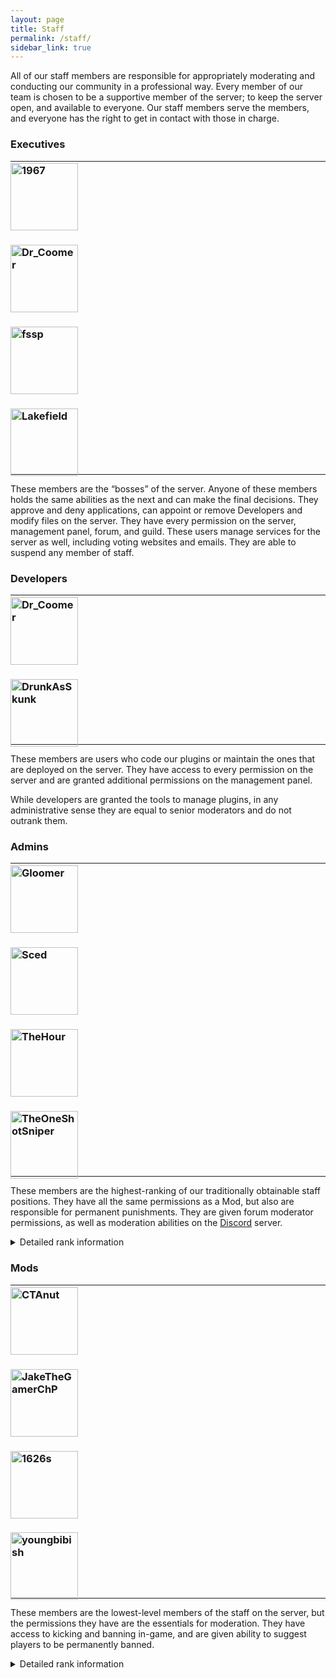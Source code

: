 ```yaml
---
layout: page
title: Staff
permalink: /staff/
sidebar_link: true
---
```


All of our staff members are responsible for appropriately moderating and conducting our community in a professional way. Every member of our team is chosen to be a supportive member of the server; to keep the server open, and available to everyone. Our staff members serve the members, and everyone has the right to get in contact with those in charge.

### Executives

<hr>

<div class="Team" style="padding: 0; margin-top: -20px; margin-bottom: -20px;">
  <div class="Team-members">
    <div class="Team-member">
      <h3>
        <a href="https://forum.unraveledmc.com/u/panther" target="_blank">
          <img src="https://crafatar.com/renders/head/6fa574108a8c46d7ab77476ed0cdbe20?&amp;overlay" alt="1967" width="108"></a>
      </h3>
    </div>
    <div class="Team-member">
      <h3>
        <a href="https://forum.unraveledmc.com/u/paldiu" target="_blank">
          <img src="https://crafatar.com/renders/head/a05dca8cafc8493e8e767f5e2371b59c?&amp;overlay" alt="Dr_Coomer" width="108"></a>
      </h3>
    </div>
    <div class="Team-member">
      <h3>
        <a href="https://forum.unraveledmc.com/u/mosley" target="_blank">
          <img src="https://crafatar.com/renders/head/71a44a2bb6fb471b80ab4cd36f558c24?&amp;overlay" alt="fssp" width="108"></a>
      </h3>
    </div>
    <div class="Team-member">
      <h3>
        <a href="{{ site.baseurl }}/staff/executives/lakefield" target="_blank">
          <img src="https://crafatar.com/renders/head/77ca708d0717449bae691c503296e133?&amp;overlay" alt="Lakefield" width="108"></a>
      </h3>
    </div>
  </div>
</div>
    
<hr>

These members are the “bosses” of the server. Anyone of these members holds the same abilities as the next and can make the final decisions. They approve and deny applications, can appoint or remove Developers and modify files on the server. They have every permission on the server, management panel, forum, and guild. These users manage services for the server as well, including voting websites and emails. They are able to suspend any member of staff.

### Developers

<hr>

<div class="Team" style="padding: 0; margin-top: -20px; margin-bottom: -20px;">
  <div class="Team-members">
    <div class="Team-member">
      <h3>
        <a href="https://forum.unraveledmc.com/u/paldiu" target="_blank">
          <img src="https://crafatar.com/renders/head/a05dca8cafc8493e8e767f5e2371b59c?&amp;overlay" alt="Dr_Coomer" width="108"></a>
      </h3>
    </div>
    <div class="Team-member">
      <h3>
        <a href="https://forum.unraveledmc.com/u/xeoda" target="_blank">
          <img src="https://crafatar.com/renders/head/eca5074c25da49bd8a8529ce598ccdf4?&amp;overlay" alt="DrunkAsSkunk" width="108"></a>
      </h3>
    </div>
  </div>
</div>
    
<hr>

These members are users who code our plugins or maintain the ones that are deployed on the server. They have access to every permission on the server and are granted additional permissions on the management panel.

While developers are granted the tools to manage plugins, in any administrative sense they are equal to senior moderators and do not outrank them.

### Admins

<hr>

<div class="Team" style="padding: 0; margin-top: -20px; margin-bottom: -20px;">
  <div class="Team-members">
    <div class="Team-member">
      <h3>
        <a href="https://forum.unraveledmc.com/u/gloomer" target="_blank">
          <img src="https://crafatar.com/renders/head/de9cdbd753cb4e169e0d51c069216d57?&amp;overlay" alt="Gloomer" width="108"></a>
      </h3>
    </div>
    <div class="Team-member">
      <h3>
        <a href="https://forum.unraveledmc.com/u/nohax" target="_blank">
          <img src="https://crafatar.com/renders/head/81bb56c4c5ba46678bfbd6fa30d82ee5?&amp;overlay" alt="Sced" width="108"></a>
      </h3>
    </div>
    <div class="Team-member">
      <h3>
        <a href="https://forum.unraveledmc.com/u/thehour" target="_blank">
          <img src="https://crafatar.com/renders/head/ced197edb77a4f71aee2a2b5bc4f5b37?&amp;overlay" alt="TheHour" width="108"></a>
      </h3>
    </div>
    <div class="Team-member">
      <h3>
        <a href="https://forum.unraveledmc.com/u/theoneshotsniper" target="_blank">
          <img src="https://crafatar.com/renders/head/9364312bfad443ffa355536bb709cb8e?&amp;overlay" alt="TheOneShotSniper" width="108"></a>
      </h3>
    </div>
  </div>
</div>
    
<hr>

These members are the highest-ranking of our traditionally obtainable staff positions. They have all the same permissions as a Mod, but also are responsible for permanent punishments. They are given forum moderator permissions, as well as moderation abilities on the [Discord](../discord/) server.  

<details>
  <summary>Detailed rank information</summary>
      <h3>In-game:</h3>
        <ul>
          <li>Kicking all users. These members are able to kick all members from the server if necessary.</li>
          <li>Permanent banning. Admins are able to permanently ban any user in accordance with the conduct policy. A report must immediately be filed with appropriate evidence and can undo this action with a command.</li>
          <li>Staff management. These users are able to add and remove members to and from staff status on the server. They can add and remove Mods and Admins only.</li>
          <li>Server restriction. Admins are also able to close the server into the event and staff-only modes.</li>
          <li>Control panel access. These users are able to stop, restart, and start the server using their assigned panel account on the server management panel.</li>
        </ul>
      <h3>Forum:</h3>
        <ul>
          <li>Staff suspensions. Admins are able to suspend a Mod from status and file a report with appropriate evidence.</li>
          <li>Actions access: Access to permanent banning and suspensions means Admins are also able to post logs of their actions using the template.</li>
          <li>Moderation abilities. These users are able to moderate the server forum. They are able to delete and edit posts, sticky and lock threads, and can mute and ban users from the platform.</li>
        </ul>
      <h3>Discord:</h3>
        <ul>
          <li>Moderation abilities. These users are able to moderate the server guild. They are able to manage messages and users. This includes kicking and banning people from the guild and assigning roles.</li>
        </ul>
</details>

### Mods

<hr>

<div class="Team" style="padding: 0; margin-top: -20px; margin-bottom: -20px;">
  <div class="Team-members">
    <div class="Team-member">
      <h3>
        <a href="https://forum.unraveledmc.com/u/ctanut" target="_blank">
          <img src="https://crafatar.com/renders/head/4c10faef646d46d193eab8ae660d9b5f?&amp;overlay" alt="CTAnut" width="108"></a>
      </h3>
    </div>
    <div class="Team-member">
      <h3>
        <a href="https://forum.unraveledmc.com/u/esoboomer" target="_blank">
          <img src="https://crafatar.com/renders/head/91506894c71d4d91aa1c886ea9d54243?&amp;overlay" alt="JakeTheGamerChP" width="108"></a>
      </h3>
    </div>
    <div class="Team-member">
      <h3>
        <a href="https://forum.unraveledmc.com/u/kai" target="_blank">
          <img src="https://crafatar.com/renders/head/a6165b3611634d98be74ec1c50aef789?&amp;overlay" alt="1626s" width="108"></a>
      </h3>
    </div>
    <div class="Team-member">
      <h3>
        <a href="https://forum.unraveledmc.com/u/lukyplex" target="_blank">
          <img src="https://crafatar.com/renders/head/8d26d7faf62243cebf19155a1d8488d9?&amp;overlay" alt="youngbibish" width="108"></a>
      </h3>
    </div>
  </div>
</div>
    
<hr>

These members are the lowest-level members of the staff on the server, but the permissions they have are the essentials for moderation. They have access to kicking and banning in-game, and are given ability to suggest players to be permanently banned. 

<details>
  <summary>Detailed rank information</summary>
      <h3>In-game:</h3>
        <ul>
          <li>Muting players. Mods are able to mute any user they feel is abusing their privileges in chat or private messages.</li>
          <li>Kicking players. If an operator does not listen to them or to the warnings of other staff members, they may choose to kick them from the server.</li>
          <li>Plot moderation. Mods have the ability to delete an offensive plot, set or delete plot members and manually modify plots in any way.</li>
          <li>Region protection. These staff members are able to protect regions at an operator’s request or protect builds of their own. They can set the region flags, the region’s members, or owners. They can delete or modify existing regions.</li>
          <li>Block logging. Rolling back members after issuing a temporary ban, restoring a rollback or inspecting blocks. Mods are free to use the entire CoreProtect suite.</li>
          <li>Unrestricted WorldEdit limit. Mods are able to edit as many blocks as they would like as staff members and bypass the 5,000 block edit limit.</li>
          <li>Staffworld edit access. All staff members are able to freely build in the staff world. Only members with staff status on the server can build here.</li>
          <li>Miscellaneous permissions. Some other permissions are miscellaneous, such as being able to override when a user disables their teleportation or deleting warps.</li>
        </ul>
      <h3>Forum:</h3>
        <ul>
          <li>Application voting. Mods are able to vote on applications using the recommended guidelines.</li>
          <li>Staff sections. These members can access staff-only areas of the forum and can see action reports.</li>
          <li>Moderation abilities. These users have the ability to lock and edit posts in non-staff member sections.</li>
        </ul>
      <h3>Discord:</h3>
        <ul>
          <li>Staff sections. These members can access staff-only channels of the guild.</li>
        </ul>
</details>
